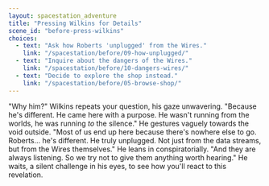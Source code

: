 ```yaml
---
layout: spacestation_adventure
title: "Pressing Wilkins for Details"
scene_id: "before-press-wilkins"
choices:
  - text: "Ask how Roberts 'unplugged' from the Wires."
    link: "/spacestation/before/09-how-unplugged/"
  - text: "Inquire about the dangers of the Wires."
    link: "/spacestation/before/10-dangers-wires/"
  - text: "Decide to explore the shop instead."
    link: "/spacestation/before/05-browse-shop/"
---
```


"Why him?" Wilkins repeats your question, his gaze unwavering. "Because he's different. He came here with a purpose. He wasn't running from the worlds, he was running *to* the silence." He gestures vaguely towards the void outside. "Most of us end up here because there's nowhere else to go. Roberts... he's different. He truly unplugged. Not just from the data streams, but from the Wires themselves." He leans in conspiratorially. "And they are always listening. So we try not to give them anything worth hearing." He waits, a silent challenge in his eyes, to see how you'll react to this revelation.
